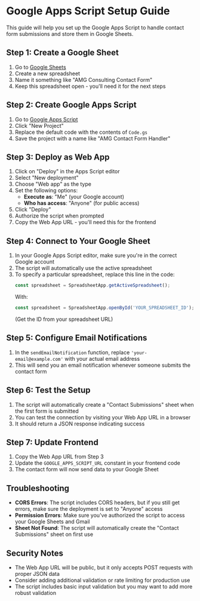 # Google Apps Script Setup Guide

This guide will help you set up the Google Apps Script to handle contact form submissions and store them in Google Sheets.

## Step 1: Create a Google Sheet

1. Go to [Google Sheets](https://sheets.google.com)
2. Create a new spreadsheet
3. Name it something like "AMG Consulting Contact Form"
4. Keep this spreadsheet open - you'll need it for the next steps

## Step 2: Create Google Apps Script

1. Go to [Google Apps Script](https://script.google.com)
2. Click "New Project"
3. Replace the default code with the contents of `Code.gs`
4. Save the project with a name like "AMG Contact Form Handler"

## Step 3: Deploy as Web App

1. Click on "Deploy" in the Apps Script editor
2. Select "New deployment"
3. Choose "Web app" as the type
4. Set the following options:
   - **Execute as**: "Me" (your Google account)
   - **Who has access**: "Anyone" (for public access)
5. Click "Deploy"
6. Authorize the script when prompted
7. Copy the Web App URL - you'll need this for the frontend

## Step 4: Connect to Your Google Sheet

1. In your Google Apps Script editor, make sure you're in the correct Google account
2. The script will automatically use the active spreadsheet
3. To specify a particular spreadsheet, replace this line in the code:
   ```javascript
   const spreadsheet = SpreadsheetApp.getActiveSpreadsheet();
   ```
   With:
   ```javascript
   const spreadsheet = SpreadsheetApp.openById('YOUR_SPREADSHEET_ID');
   ```
   (Get the ID from your spreadsheet URL)

## Step 5: Configure Email Notifications

1. In the `sendEmailNotification` function, replace `'your-email@example.com'` with your actual email address
2. This will send you an email notification whenever someone submits the contact form

## Step 6: Test the Setup

1. The script will automatically create a "Contact Submissions" sheet when the first form is submitted
2. You can test the connection by visiting your Web App URL in a browser
3. It should return a JSON response indicating success

## Step 7: Update Frontend

1. Copy the Web App URL from Step 3
2. Update the `GOOGLE_APPS_SCRIPT_URL` constant in your frontend code
3. The contact form will now send data to your Google Sheet

## Troubleshooting

- **CORS Errors**: The script includes CORS headers, but if you still get errors, make sure the deployment is set to "Anyone" access
- **Permission Errors**: Make sure you've authorized the script to access your Google Sheets and Gmail
- **Sheet Not Found**: The script will automatically create the "Contact Submissions" sheet on first use

## Security Notes

- The Web App URL will be public, but it only accepts POST requests with proper JSON data
- Consider adding additional validation or rate limiting for production use
- The script includes basic input validation but you may want to add more robust validation 